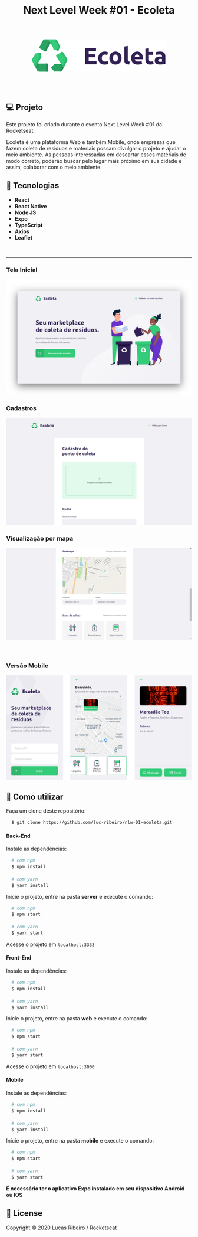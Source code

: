 <h1 align="center">
Next Level Week #01 - Ecoleta
<br>
<br>

  ![Ecoleta](https://github.com/luc-ribeiro/nlw-01-Ecoleta/blob/master/design/logo.png?raw=true)
</h1>
<br>

## 💻 Projeto
Este projeto foi criado durante o evento Next Level Week #01 da Rocketseat.

Ecoleta é uma plataforma Web e também Mobile, onde empresas que fazem coleta de resíduos e materiais possam
divulgar o projeto e ajudar o meio ambiente.
As pessoas interessadas em descartar esses materiais de modo correto, poderão buscar pelo lugar mais próximo em sua cidade
e assim, colaborar com o meio ambiente.

## 🚀 Tecnologias

- **React**
- **React Native** 
- **Node JS**
- **Expo**
- **TypeScript**
- **Axios**
- **Leaflet**

<br>
<hr>

### Tela Inicial
![Ecoleta](https://github.com/luc-ribeiro/nlw-01-Ecoleta/blob/master/design/tela0.png?raw=true)
<br>

### Cadastros
![Ecoleta](https://github.com/luc-ribeiro/nlw-01-Ecoleta/blob/master/design/tela1.png?raw=true)
<br>

### Visualização por mapa
![Ecoleta](https://github.com/luc-ribeiro/nlw-01-Ecoleta/blob/master/design/tela2.png?raw=true)
<br>
<br>
<br>

### Versão Mobile
![Ecoleta](https://github.com/luc-ribeiro/nlw-01-Ecoleta/blob/master/design/mobile.png?raw=true)
<br>

## :page_facing_up: Como utilizar

Faça um clone deste repositório:

```sh
  $ git clone https://github.com/luc-ribeiro/nlw-01-ecoleta.git
```

#### Back-End

Instale as dependências:

```sh
  # com npm
  $ npm install

  # com yarn
  $ yarn install
```

Inicie o projeto, entre na pasta **server** e execute o comando:

```sh
  # com npm
  $ npm start

  # com yarn
  $ yarn start
```

Acesse o projeto em `localhost:3333`

#### Front-End

Instale as dependências:

```sh
  # com npm
  $ npm install

  # com yarn
  $ yarn install
```

Inicie o projeto, entre na pasta **web** e execute o comando:

```sh
  # com npm
  $ npm start

  # com yarn
  $ yarn start
```

Acesse o projeto em `localhost:3000`

#### Mobile

Instale as dependências:

```sh
  # com npm
  $ npm install

  # com yarn
  $ yarn install
```

Inicie o projeto, entre na pasta **mobile** e execute o comando:

```sh
  # com npm
  $ npm start

  # com yarn
  $ yarn start
```

**É necessário ter o aplicativo Expo instalado em seu dispositivo Android ou IOS**

## :memo: License

Copyright © 2020 Lucas Ribeiro / Rocketseat
